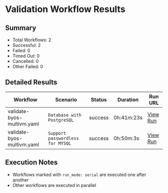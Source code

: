 # Validation Workflow Results

## Summary
- Total Workflows: 2
- Successful: 2
- Failed: 0
- Timed Out: 0
- Cancelled: 0
- Other Failed: 0

## Detailed Results

| Workflow | Scenario | Status | Duration | Run URL |
|----------|----------|---------|-----------|----------|
| validate-byos-multivm.yaml | `Database with PostgreSQL` | success | 0h:41m:23s | [View Run](https://github.com/azure-javaee/rhel-jboss-templates/actions/runs/16745944783) |
| validate-byos-multivm.yaml | `Support passwordless for MYSQL` | success | 0h:50m:3s | [View Run](https://github.com/azure-javaee/rhel-jboss-templates/actions/runs/16746892812) |


## Execution Notes
- Workflows marked with `run_mode: serial` are executed one after another
- Other workflows are executed in parallel
